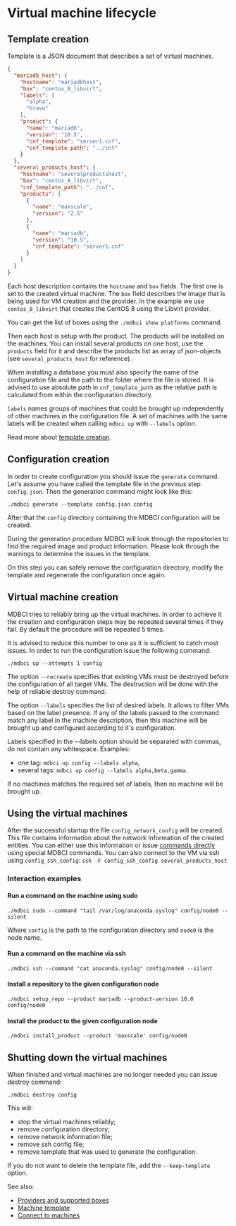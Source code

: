 # Virtual machine lifecycle

## Template creation

Template is a JSON document that describes a set of virtual machines.

```json
{
  "mariadb_host": {
    "hostname": "mariadbhost",
    "box": "centos_8_libvirt",
    "labels": [
      "alpha",
      "bravo"
    ],
    "product": {
      "name": "mariadb",
      "version": "10.5",
      "cnf_template": "server1.cnf",
      "cnf_template_path": "../cnf"
    }
  },
  "several_products_host": {
    "hostname": "severalproductshost",
    "box": "centos_8_libvirt",
    "cnf_template_path": "../cnf",
    "products": [
      {
        "name": "maxscale",
        "version": "2.5"
      },
      {
        "name": "mariadb",
        "version": "10.5",
        "cnf_template": "server1.cnf"
      }
    ]
  }
}
```

Each host description contains the `hostname` and `box` fields. The first one is set to the created virtual machine. The `box` field describes the image that is being used for VM creation and the provider. In the example we use `centos_8_libvirt` that creates the CentOS 8 using the Libvirt provider.

You can get the list of boxes using the `./mdbci show platforms` command.

Then each host is setup with the product. The products will be installed on the machines. You can install several products on one host, use the `products` field for it and describe the products list as array of json-objects (see `several_products_host` for reference).

When installing a database you must also specify the name of the configuration file and the path to the folder where the file is stored. It is advised to use absolute path in `cnf_template_path` as the relative path is calculated from within the configuration directory.

`labels` names groups of machines that could be brought up independently of other machines in the configuration file. A set of machines with the same labels will be created when calling `mdbci up` with `--labels` option.

Read more about [template creation](./machine_template.md).

## Configuration creation

In order to create configuration you should issue the `generate` command. Let's assume you have called the template file in the previous step `config.json`. Then the generation command might look like this:

```
./mdbci generate --template config.json config
```

After that the `config` directory containing the MDBCI configuration will be created.

During the generation procedure MDBCI will look through the repositories to find the required image and product information. Please look through the warnings to determine the issues in the template.

On this step you can safely remove the configuration directory, modify the template and regenerate the configuration once again.

## Virtual machine creation

MDBCI tries to reliably bring up the virtual machines. In order to achieve it the creation and configuration steps may be repeated several times if they fail. By default the procedure will be repeated 5 times.

It is advised to reduce this number to one as it is sufficient to catch most issues. In order to run the configuration issue the following command:

```
./mdbci up --attempts 1 config
```

The option `--recreate` specifies that existing VMs must be destroyed before the configuration of all target VMs. The destruction will be done with the help of reliable destroy command.

The option `--labels` specifies the list of desired labels. It allows to filter VMs based on the label presence. If any of the labels passed to the command match any label in the machine description, then this machine will be brought up and configured according to it's configuration.

Labels specified in the --labels option should be separated with commas, do not contain any whitespace. Examples:
* one tag: `mdbci up config --labels alpha`,
* several tags: `mdbci up config --labels alpha,beta,gamma`.

If no machines matches the required set of labels, then no machine will be brought up.

## Using the virtual machines

After the successful startup the file `config_network_config` will be created. This file contains information about the network information of the created entities. You can either use this information or issue [commands directly](commands/interact_examples.md) using special MDBCI commands.
You can also connect to the VM via ssh using `config_ssh_config`: `ssh -F config_ssh_config several_products_host`

### Interaction examples

#### Run a command on the machine using sudo

```
./mdbci sudo --command "tail /var/log/anaconda.syslog" config/node0 --silent
```
Where `config` is the path to the configuration directory and `node0` is the node name.

#### Run a command on the machine via ssh
```
./mdbci ssh --command "cat anaconda.syslog" config/node0 --silent
```

#### Install a repository to the given configuration node
```
./mdbci setup_repo --product mariadb --product-version 10.0 config/node0
```
#### Install the product to the given configuration node
```
./mdbci install_product --product 'maxscale' config/node0
```

## Shutting down the virtual machines

When finished and virtual machines are no longer needed you can issue destroy command:

```
./mdbci destroy config
```

This will:
* stop the virtual machines reliably;
* remove configuration directory;
* remove network information file;
* remove ssh config file;
* remove template that was used to generate the configuration.

If you do not want to delete the template file, add the `--keep-template` option.

See also:
* [Providers and supported boxes](all_providers_and_boxes.md)
* [Machine template](machine_template.md)
* [Connect to machines](connect_to_vms.md)
